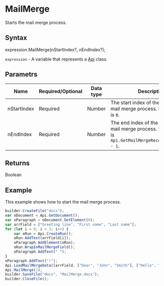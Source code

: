# MailMerge

Starts the mail merge process.

## Syntax

expression.MailMerge(nStartIndex?, nEndIndex?);

`expression` - A variable that represents a [Api](../Api.md) class.

## Parametrs

| **Name** | **Required/Optional** | **Data type** | **Description** |
| ------------- | ------------- | ------------- | ------------- |
| nStartIndex | Required | Number | The start index of the document for mail merge process. Default value is `0`. |
| nEndIndex | Required | Number | The end index of the document for mail merge process. Default value is `Api.GetMailMergeReceptionsCount() - 1`. |

## Returns

Boolean

## Example

This example shows how to start the mail merge process.

```javascript
builder.CreateFile("docx");
var oDocument = Api.GetDocument();
var oParagraph = oDocument.GetElement(0);
var arrField = ["Greeting line", "First name", "Last name"];
for (let i = 0; i < 3; i++) {
	var oRun = Api.CreateRun();
	oRun.AddText(arrField[i]);
	oParagraph.AddElement(oRun);
	oRun.WrapInMailMergeField();
	oParagraph.AddText(" ");
}
oParagraph.AddText("!");
Api.LoadMailMergeData([arrField, ["Dear", "John", "Smith"], ["Hello", "Lara", "Davis"]]);
Api.MailMerge(1);
builder.SaveFile("docx", "MailMerge.docx");
builder.CloseFile();
```